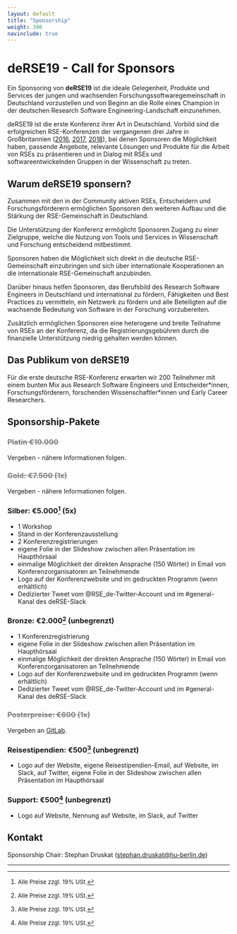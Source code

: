 ```yaml
---
layout: default
title: "Sponsorship"
weight: 300
navinclude: true
---
```


# deRSE19 - Call for Sponsors

Ein Sponsoring von **deRSE19** ist die ideale Gelegenheit, Produkte und
Services der jungen und wachsenden Forschungssoftwaregemeinschaft in
Deutschland vorzustellen und von Beginn an die Rolle eines Champion in
der deutschen Research Software Engineering-Landschaft einzunehmen.

deRSE19 ist die erste Konferenz ihrer Art in Deutschland. Vorbild sind
die erfolgreichen RSE-Konferenzen der vergangenen drei Jahre in
Großbritannien ([2016](https://rse.ac.uk/conf2016), [2017](https://rse.ac.uk/conf2017), [2018](https://rse.ac.uk/conf2018)), bei denen Sponsoren die Möglichkeit
haben, passende Angebote, relevante Lösungen und Produkte für die Arbeit
von RSEs zu präsentieren und in Dialog mit RSEs und
softwareentwickelnden Gruppen in der Wissenschaft zu treten.

## Warum deRSE19 sponsern?

Zusammen mit den in der Community aktiven RSEs, Entscheidern und
Forschungsförderern ermöglichen Sponsoren den weiteren Aufbau und die
Stärkung der RSE-Gemeinschaft in Deutschland.

Die Unterstützung der Konferenz ermöglicht Sponsoren Zugang zu einer
Zielgruppe, welche die Nutzung von Tools und Services in Wissenschaft
und Forschung entscheidend mitbestimmt.

Sponsoren haben die Möglichkeit sich direkt in die deutsche
RSE-Gemeinschaft einzubringen und sich über internationale Kooperationen
an die internationale RSE-Gemeinschaft anzubinden.

Darüber hinaus helfen Sponsoren, das Berufsbild des Research Software
Engineers in Deutschland und international zu fördern, Fähigkeiten und
Best Practices zu vermitteln, ein Netzwerk zu fördern und alle
Beteiligten auf die wachsende Bedeutung von Software in der Forschung
vorzubereiten.

Zusätzlich ermöglichen Sponsoren eine heterogene und breite Teilnahme
von RSEs an der Konferenz, da die Registrierungsgebühren durch die
finanzielle Unterstützung niedrig gehalten werden können.

## Das Publikum von deRSE19

Für die erste deutsche RSE-Konferenz erwarten wir 200 Teilnehmer mit
einem bunten Mix aus Research Software Engineers und Entscheider\*innen,
Forschungsförderern, forschenden Wissenschaftler\*innen und Early Career
Researchers.

## Sponsorship-Pakete

### <del style="color: gray;">Platin €10.000</del>

Vergeben - nähere Informationen folgen.

### <del style="color: gray;">Gold: €7.500 (1x)</del>

Vergeben - nähere Informationen folgen.

### Silber: €5.000[^1] (5x)

-   1 Workshop
-   Stand in der Konferenzausstellung
-   2 Konferenzregistrierungen
-   eigene Folie in der Slideshow zwischen allen Präsentation im
    Haupthörsaal
-   einmalige Möglichkeit der direkten Ansprache (150 Wörter) in Email
    von Konferenzorganisatoren an Teilnehmende
-   Logo auf der Konferenzwebsite und im gedruckten Programm (wenn
    erhältlich)
-   Dedizierter Tweet vom @RSE\_de-Twitter-Account und im
    \#general-Kanal des deRSE-Slack

### Bronze: €2.000[^1] (unbegrenzt)

-   1 Konferenzregistrierung
-   eigene Folie in der Slideshow zwischen allen Präsentation im
    Haupthörsaal
-   einmalige Möglichkeit der direkten Ansprache (150 Wörter) in Email
    von Konferenzorganisatoren an Teilnehmende
-   Logo auf der Konferenzwebsite und im gedruckten Programm (wenn
    erhältlich)
-   Dedizierter Tweet vom @RSE\_de-Twitter-Account und im
    \#general-Kanal des deRSE-Slack

### <del style="color: gray;">Posterpreise: €600 (1x)</del>

Vergeben an [GitLab](https://about.gitlab.com/just-commit/).

### Reisestipendien: €500[^1] (unbegrenzt)

-   Logo auf der Website, eigene Reisestipendien-Email, auf Website, im Slack, auf Twitter,
    eigene Folie in der Slideshow zwischen allen Präsentation im
    Haupthörsaal

### Support: €500[^1] (unbegrenzt)

-   Logo auf Website, Nennung auf Website, im Slack, auf Twitter

## Kontakt

Sponsorship Chair: Stephan Druskat ([stephan.druskat@hu-berlin.de](mailto:stephan.druskat@hu-berlin.de))

---

[^1]: <span style="font-size: small;">Alle Preise zzgl. 19% USt.</span>